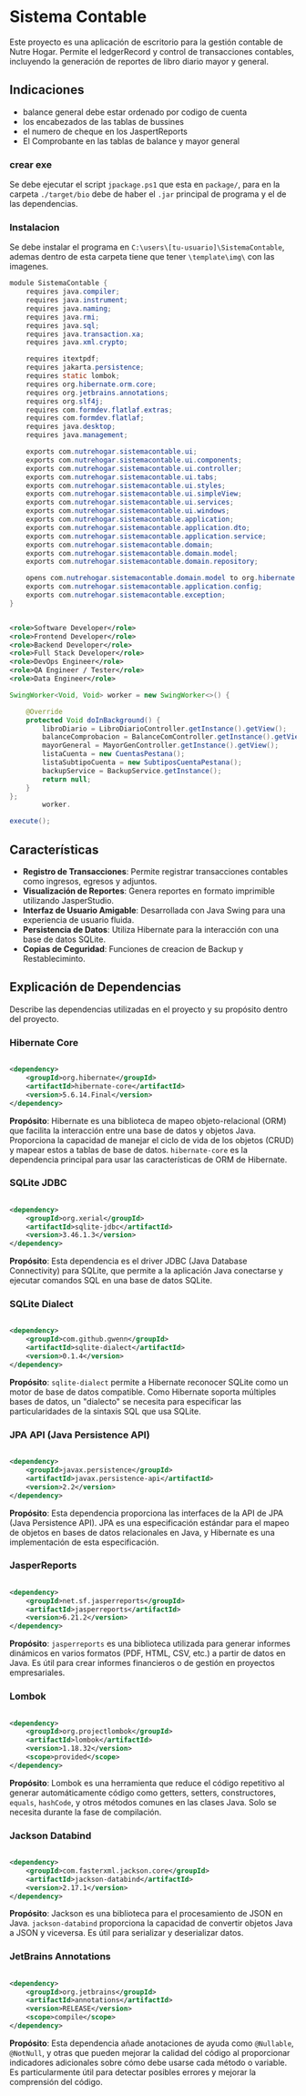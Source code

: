 # Sistema Contable

Este proyecto es una aplicación de escritorio para la gestión contable de Nutre Hogar. Permite el ledgerRecord y control de
transacciones contables, incluyendo la generación de reportes de libro diario mayor y general.

## Indicaciones
- balance general debe estar ordenado por codigo de cuenta
- los encabezados de las tablas de bussines
- el numero de cheque en los JaspertReports
- El Comprobante en las tablas de balance y mayor general

### crear exe

Se debe ejecutar el script `jpackage.ps1` que esta en `package/`, para en la carpeta `./target/bio` debe de haber el `.jar` principal de programa y el de las dependencias.

### Instalacion 

Se debe instalar el programa en `C:\users\[tu-usuario]\SistemaContable`, ademas dentro de esta carpeta tiene que tener `\template\img\` con las imagenes.


```java
module SistemaContable {
    requires java.compiler;
    requires java.instrument;
    requires java.naming;
    requires java.rmi;
    requires java.sql;
    requires java.transaction.xa;
    requires java.xml.crypto;

    requires itextpdf;
    requires jakarta.persistence;
    requires static lombok;
    requires org.hibernate.orm.core;
    requires org.jetbrains.annotations;
    requires org.slf4j;
    requires com.formdev.flatlaf.extras;
    requires com.formdev.flatlaf;
    requires java.desktop;
    requires java.management;

    exports com.nutrehogar.sistemacontable.ui;
    exports com.nutrehogar.sistemacontable.ui.components;
    exports com.nutrehogar.sistemacontable.ui.controller;
    exports com.nutrehogar.sistemacontable.ui.tabs;
    exports com.nutrehogar.sistemacontable.ui.styles;
    exports com.nutrehogar.sistemacontable.ui.simpleView;
    exports com.nutrehogar.sistemacontable.ui.services;
    exports com.nutrehogar.sistemacontable.ui.windows;
    exports com.nutrehogar.sistemacontable.application;
    exports com.nutrehogar.sistemacontable.application.dto;
    exports com.nutrehogar.sistemacontable.application.service;
    exports com.nutrehogar.sistemacontable.domain;
    exports com.nutrehogar.sistemacontable.domain.model;
    exports com.nutrehogar.sistemacontable.domain.repository;

    opens com.nutrehogar.sistemacontable.domain.model to org.hibernate.orm.core;
    exports com.nutrehogar.sistemacontable.application.config;
    exports com.nutrehogar.sistemacontable.exception;
}
```

````xml

<role>Software Developer</role>
<role>Frontend Developer</role>
<role>Backend Developer</role>
<role>Full Stack Developer</role>
<role>DevOps Engineer</role>
<role>QA Engineer / Tester</role>
<role>Data Engineer</role>
````

```java
SwingWorker<Void, Void> worker = new SwingWorker<>() {

    @Override
    protected Void doInBackground() {
        libroDiario = LibroDiarioController.getInstance().getView();
        balanceComprobacion = BalanceComController.getInstance().getView();
        mayorGeneral = MayorGenController.getInstance().getView();
        listaCuenta = new CuentasPestana();
        listaSubtipoCuenta = new SubtiposCuentaPestana();
        backupService = BackupService.getInstance();
        return null;
    }
};
        worker.

execute();
```

## Características

- **Registro de Transacciones**: Permite registrar transacciones contables como ingresos, egresos y adjuntos.
- **Visualización de Reportes**: Genera reportes en formato imprimible utilizando JasperStudio.
- **Interfaz de Usuario Amigable**: Desarrollada con Java Swing para una experiencia de usuario fluida.
- **Persistencia de Datos**: Utiliza Hibernate para la interacción con una base de datos SQLite.
- **Copias de Ceguridad**: Funciones de creacion de Backup y Restableciminto.


## Explicación de Dependencias

Describe las dependencias utilizadas en el proyecto y su propósito dentro del proyecto.

### Hibernate Core

```xml

<dependency>
    <groupId>org.hibernate</groupId>
    <artifactId>hibernate-core</artifactId>
    <version>5.6.14.Final</version>
</dependency>
```

**Propósito**: Hibernate es una biblioteca de mapeo objeto-relacional (ORM) que facilita la interacción entre una base
de datos y objetos Java. Proporciona la capacidad de manejar el ciclo de vida de los objetos (CRUD) y mapear estos a
tablas de base de datos. `hibernate-core` es la dependencia principal para usar las características de ORM de Hibernate.

### SQLite JDBC

```xml

<dependency>
    <groupId>org.xerial</groupId>
    <artifactId>sqlite-jdbc</artifactId>
    <version>3.46.1.3</version>
</dependency>
```

**Propósito**: Esta dependencia es el driver JDBC (Java Database Connectivity) para SQLite, que permite a la aplicación
Java conectarse y ejecutar comandos SQL en una base de datos SQLite.

### SQLite Dialect

```xml

<dependency>
    <groupId>com.github.gwenn</groupId>
    <artifactId>sqlite-dialect</artifactId>
    <version>0.1.4</version>
</dependency>
```

**Propósito**: `sqlite-dialect` permite a Hibernate reconocer SQLite como un motor de base de datos compatible. Como
Hibernate soporta múltiples bases de datos, un "dialecto" se necesita para especificar las particularidades de la
sintaxis SQL que usa SQLite.

### JPA API (Java Persistence API)

```xml

<dependency>
    <groupId>javax.persistence</groupId>
    <artifactId>javax.persistence-api</artifactId>
    <version>2.2</version>
</dependency>
```

**Propósito**: Esta dependencia proporciona las interfaces de la API de JPA (Java Persistence API). JPA es una
especificación estándar para el mapeo de objetos en bases de datos relacionales en Java, y Hibernate es una
implementación de esta especificación.

### JasperReports

```xml

<dependency>
    <groupId>net.sf.jasperreports</groupId>
    <artifactId>jasperreports</artifactId>
    <version>6.21.2</version>
</dependency>
```

**Propósito**: `jasperreports` es una biblioteca utilizada para generar informes dinámicos en varios formatos (PDF,
HTML, CSV, etc.) a partir de datos en Java. Es útil para crear informes financieros o de gestión en proyectos
empresariales.

### Lombok

```xml

<dependency>
    <groupId>org.projectlombok</groupId>
    <artifactId>lombok</artifactId>
    <version>1.18.32</version>
    <scope>provided</scope>
</dependency>
```

**Propósito**: Lombok es una herramienta que reduce el código repetitivo al generar automáticamente código como getters,
setters, constructores, `equals`, `hashCode`, y otros métodos comunes en las clases Java. Solo se necesita durante la
fase de compilación.

### Jackson Databind

```xml

<dependency>
    <groupId>com.fasterxml.jackson.core</groupId>
    <artifactId>jackson-databind</artifactId>
    <version>2.17.1</version>
</dependency>
```

**Propósito**: Jackson es una biblioteca para el procesamiento de JSON en Java. `jackson-databind` proporciona la
capacidad de convertir objetos Java a JSON y viceversa. Es útil para serializar y deserializar datos.

### JetBrains Annotations

```xml

<dependency>
    <groupId>org.jetbrains</groupId>
    <artifactId>annotations</artifactId>
    <version>RELEASE</version>
    <scope>compile</scope>
</dependency>
```

**Propósito**: Esta dependencia añade anotaciones de ayuda como `@Nullable`, `@NotNull`, y otras que pueden mejorar la
calidad del código al proporcionar indicadores adicionales sobre cómo debe usarse cada método o variable. Es
particularmente útil para detectar posibles errores y mejorar la comprensión del código.